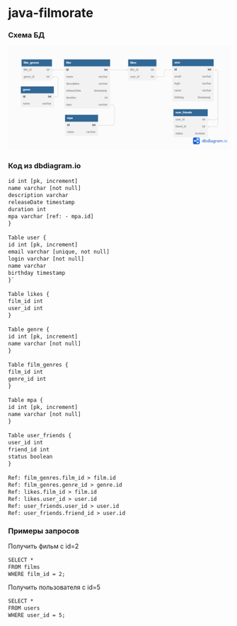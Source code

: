 # java-filmorate

### Схема БД

<picture>
<source media="(prefers-color-scheme: dark)" srcset="src/main/resources/schema.png">
<img src="src/main/resources/schema.png">
</picture>

### Код из dbdiagram.io

```Table film {
id int [pk, increment]
name varchar [not null]
description varchar
releaseDate timestamp
duration int
mpa varchar [ref: - mpa.id]
}

Table user {
id int [pk, increment]
email varchar [unique, not null]
login varchar [not null]
name varchar
birthday timestamp
}`

Table likes {
film_id int
user_id int
}

Table genre {
id int [pk, increment]
name varchar [not null]
}

Table film_genres {
film_id int
genre_id int
}

Table mpa {
id int [pk, increment]
name varchar [not null]
}

Table user_friends {
user_id int
friend_id int
status boolean
}

Ref: film_genres.film_id > film.id
Ref: film_genres.genre_id > genre.id
Ref: likes.film_id > film.id
Ref: likes.user_id > user.id
Ref: user_friends.user_id > user.id
Ref: user_friends.friend_id > user.id
```
### Примеры запросов

Получить фильм с id=2

    SELECT *
    FROM films
    WHERE film_id = 2;

Получить пользователя с id=5

    SELECT *
    FROM users
    WHERE user_id = 5;
